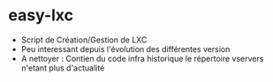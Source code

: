 # easy-lxc

- Script de Création/Gestion de LXC
- Peu interessant depuis l'évolution des différentes version
- A nettoyer : Contien du code infra historique le répertoire vservers n'etant plus d'actualité
